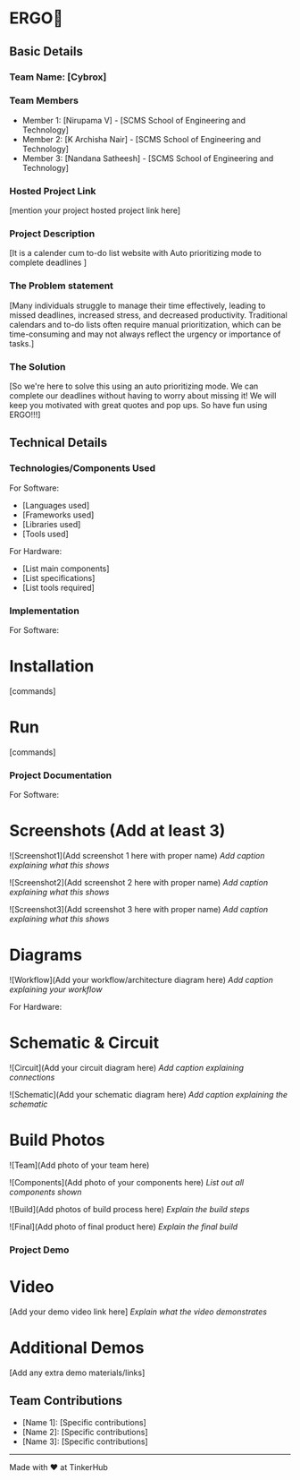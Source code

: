 # ERGO🎯


## Basic Details
### Team Name: [Cybrox]


### Team Members
- Member 1: [Nirupama V] - [SCMS School of Engineering and Technology]
- Member 2: [K Archisha Nair] - [SCMS School of Engineering and Technology]
- Member 3: [Nandana Satheesh] - [SCMS School of Engineering and Technology]

### Hosted Project Link
[mention your project hosted project link here]

### Project Description
[It is a calender cum to-do list website with Auto prioritizing mode to complete deadlines ]

### The Problem statement
[Many individuals struggle to manage their time effectively, leading to missed deadlines, increased stress, and decreased productivity. Traditional calendars and to-do lists often require manual prioritization, which can be time-consuming and may not always reflect the urgency or importance of tasks.]

### The Solution
[So we're here to solve this using an auto prioritizing mode. We can complete our deadlines without having to worry about missing it! We will keep you motivated with great quotes and pop ups. So have fun using ERGO!!!]

## Technical Details
### Technologies/Components Used
For Software:
- [Languages used]
- [Frameworks used]
- [Libraries used]
- [Tools used]

For Hardware:
- [List main components]
- [List specifications]
- [List tools required]

### Implementation
For Software:
# Installation
[commands]

# Run
[commands]

### Project Documentation
For Software:

# Screenshots (Add at least 3)
![Screenshot1](Add screenshot 1 here with proper name)
*Add caption explaining what this shows*

![Screenshot2](Add screenshot 2 here with proper name)
*Add caption explaining what this shows*

![Screenshot3](Add screenshot 3 here with proper name)
*Add caption explaining what this shows*

# Diagrams
![Workflow](Add your workflow/architecture diagram here)
*Add caption explaining your workflow*

For Hardware:

# Schematic & Circuit
![Circuit](Add your circuit diagram here)
*Add caption explaining connections*

![Schematic](Add your schematic diagram here)
*Add caption explaining the schematic*

# Build Photos
![Team](Add photo of your team here)


![Components](Add photo of your components here)
*List out all components shown*

![Build](Add photos of build process here)
*Explain the build steps*

![Final](Add photo of final product here)
*Explain the final build*

### Project Demo
# Video
[Add your demo video link here]
*Explain what the video demonstrates*

# Additional Demos
[Add any extra demo materials/links]

## Team Contributions
- [Name 1]: [Specific contributions]
- [Name 2]: [Specific contributions]
- [Name 3]: [Specific contributions]

---
Made with ❤️ at TinkerHub
